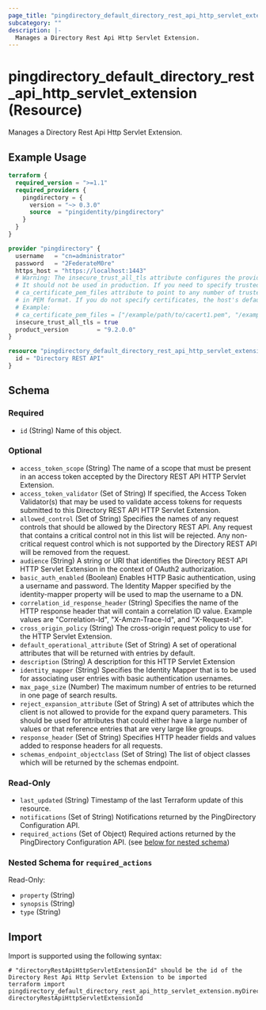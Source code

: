 ```yaml
---
page_title: "pingdirectory_default_directory_rest_api_http_servlet_extension Resource - terraform-provider-pingdirectory"
subcategory: ""
description: |-
  Manages a Directory Rest Api Http Servlet Extension.
---
```


# pingdirectory_default_directory_rest_api_http_servlet_extension (Resource)

Manages a Directory Rest Api Http Servlet Extension.

## Example Usage

```terraform
terraform {
  required_version = ">=1.1"
  required_providers {
    pingdirectory = {
      version = "~> 0.3.0"
      source  = "pingidentity/pingdirectory"
    }
  }
}

provider "pingdirectory" {
  username   = "cn=administrator"
  password   = "2FederateM0re"
  https_host = "https://localhost:1443"
  # Warning: The insecure_trust_all_tls attribute configures the provider to trust any certificate presented by the PingDirectory server.
  # It should not be used in production. If you need to specify trusted CA certificates, use the
  # ca_certificate_pem_files attribute to point to any number of trusted CA certificate files
  # in PEM format. If you do not specify certificates, the host's default root CA set will be used.
  # Example:
  # ca_certificate_pem_files = ["/example/path/to/cacert1.pem", "/example/path/to/cacert2.pem"]
  insecure_trust_all_tls = true
  product_version        = "9.2.0.0"
}

resource "pingdirectory_default_directory_rest_api_http_servlet_extension" "myDirectoryRestApiHttpServletExtension" {
  id = "Directory REST API"
}
```

<!-- schema generated by tfplugindocs -->
## Schema

### Required

- `id` (String) Name of this object.

### Optional

- `access_token_scope` (String) The name of a scope that must be present in an access token accepted by the Directory REST API HTTP Servlet Extension.
- `access_token_validator` (Set of String) If specified, the Access Token Validator(s) that may be used to validate access tokens for requests submitted to this Directory REST API HTTP Servlet Extension.
- `allowed_control` (Set of String) Specifies the names of any request controls that should be allowed by the Directory REST API. Any request that contains a critical control not in this list will be rejected. Any non-critical request control which is not supported by the Directory REST API will be removed from the request.
- `audience` (String) A string or URI that identifies the Directory REST API HTTP Servlet Extension in the context of OAuth2 authorization.
- `basic_auth_enabled` (Boolean) Enables HTTP Basic authentication, using a username and password. The Identity Mapper specified by the identity-mapper property will be used to map the username to a DN.
- `correlation_id_response_header` (String) Specifies the name of the HTTP response header that will contain a correlation ID value. Example values are "Correlation-Id", "X-Amzn-Trace-Id", and "X-Request-Id".
- `cross_origin_policy` (String) The cross-origin request policy to use for the HTTP Servlet Extension.
- `default_operational_attribute` (Set of String) A set of operational attributes that will be returned with entries by default.
- `description` (String) A description for this HTTP Servlet Extension
- `identity_mapper` (String) Specifies the Identity Mapper that is to be used for associating user entries with basic authentication usernames.
- `max_page_size` (Number) The maximum number of entries to be returned in one page of search results.
- `reject_expansion_attribute` (Set of String) A set of attributes which the client is not allowed to provide for the expand query parameters. This should be used for attributes that could either have a large number of values or that reference entries that are very large like groups.
- `response_header` (Set of String) Specifies HTTP header fields and values added to response headers for all requests.
- `schemas_endpoint_objectclass` (Set of String) The list of object classes which will be returned by the schemas endpoint.

### Read-Only

- `last_updated` (String) Timestamp of the last Terraform update of this resource.
- `notifications` (Set of String) Notifications returned by the PingDirectory Configuration API.
- `required_actions` (Set of Object) Required actions returned by the PingDirectory Configuration API. (see [below for nested schema](#nestedatt--required_actions))

<a id="nestedatt--required_actions"></a>
### Nested Schema for `required_actions`

Read-Only:

- `property` (String)
- `synopsis` (String)
- `type` (String)

## Import

Import is supported using the following syntax:

```shell
# "directoryRestApiHttpServletExtensionId" should be the id of the Directory Rest Api Http Servlet Extension to be imported
terraform import pingdirectory_default_directory_rest_api_http_servlet_extension.myDirectoryRestApiHttpServletExtension directoryRestApiHttpServletExtensionId
```